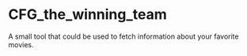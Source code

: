# CFG_the_winning_team

A small tool that could be used to fetch information about your favorite movies.
